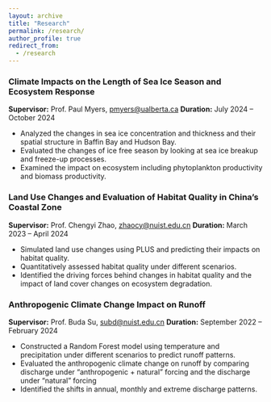 ```yaml
---
layout: archive
title: "Research"
permalink: /research/
author_profile: true
redirect_from: 
  - /research
---
```



### Climate Impacts on the Length of Sea Ice Season and Ecosystem Response
**Supervisor:** Prof. Paul Myers, [pmyers@ualberta.ca](pmyers@ualberta.ca)
**Duration:** July 2024 – October 2024

- Analyzed the changes in sea ice concentration and thickness and their spatial structure in Baffin Bay and Hudson Bay.
- Evaluated the changes of ice free season by looking at sea ice breakup and freeze-up processes.
- Examined the impact on ecosystem including phytoplankton productivity and biomass productivity.

### Land Use Changes and Evaluation of Habitat Quality in China’s Coastal Zone
**Supervisor:** Prof. Chengyi Zhao, [zhaocy@nuist.edu.cn](zhaocy@nuist.edu.cn)
**Duration:** March 2023 – April 2024

- Simulated land use changes using PLUS and predicting their impacts on habitat quality.
- Quantitatively assessed habitat quality under different scenarios.
- Identified the driving forces behind changes in habitat quality and the impact of land cover changes on ecosystem degradation.

### Anthropogenic Climate Change Impact on Runoff
**Supervisor:** Prof. Buda Su, [subd@nuist.edu.cn](subd@nuist.edu.cn)
**Duration:** September 2022 – February 2024

- Constructed a Random Forest model using temperature and precipitation under different scenarios to predict runoff patterns.
- Evaluated the anthropogenic climate change on runoff by comparing discharge under “anthropogenic + natural” forcing and the discharge under “natural” forcing
- Identified the shifts in annual, monthly and extreme discharge patterns. 

